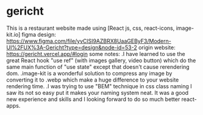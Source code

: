 # gericht
This is a restaurant website made using [React js, css, react-icons, image-kit.io]
figma design: https://www.figma.com/file/yvClSI9AZBRX8UaaGEByF3/Modern-UI%2FUX%3A-Gericht?type=design&node-id=53-2
origin website: https://gericht.vercel.app/#login
some notes:
  .I have learned to use the great React hook "use ref" (with images gallery, video button)  which do the same main function of "use state" except that 
   doesn't cause rerendering dom.
  .image-kit is a wonderful solution to compress any image by converting it to .webp which make a huge difference
   to your website rendering time.
  .I was trying to use "BEM" technique in css class naming I saw its not so easy put it makes your naming system
   neat.
It was a good new experience and skills and I looking forward to do so much better react-apps.
